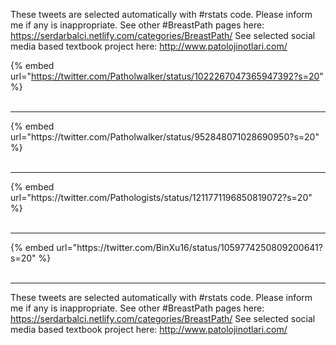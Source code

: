 

These tweets are selected automatically with #rstats code. Please inform me if any is inappropriate.
See other #BreastPath pages here: https://serdarbalci.netlify.com/categories/BreastPath/ 
See selected social media based textbook project here: http://www.patolojinotlari.com/

{% embed url="https://twitter.com/Patholwalker/status/1022267047365947392?s=20" %}<br>
<br>
<hr>
{% embed url="https://twitter.com/Patholwalker/status/952848071028690950?s=20" %}<br>
<br>
<hr>
{% embed url="https://twitter.com/Pathologists/status/1211771196850819072?s=20" %}<br>
<br>
<hr>
{% embed url="https://twitter.com/BinXu16/status/1059774250809200641?s=20" %}<br>
<br>
<hr>


These tweets are selected automatically with #rstats code. Please inform me if any is inappropriate.
See other #BreastPath pages here: https://serdarbalci.netlify.com/categories/BreastPath/ 
See selected social media based textbook project here: http://www.patolojinotlari.com/

